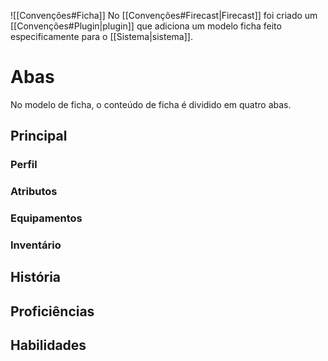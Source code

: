 ![[Convenções#Ficha]]
No [[Convenções#Firecast|Firecast]] foi criado um [[Convenções#Plugin|plugin]] que adiciona um modelo ficha feito especificamente para o [[Sistema|sistema]].
# Abas
No modelo de ficha, o conteúdo de ficha é dividido em quatro abas.
## Principal
### Perfil
### Atributos
### Equipamentos
### Inventário
## História
## Proficiências
## Habilidades